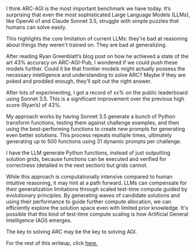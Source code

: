I think ARC-AGI is the most important benchmark we have today. It’s surprising that even the most sophisticated Large Language Models (LLMs), like OpenAI o1 and Claude Sonnet 3.5, struggle with simple puzzles that humans can solve easily.

This highlights the core limitation of current LLMs: they're bad at reasoning about things they weren't trained on. They are bad at generalizing.

After reading Ryan Greenblatt’s blog post on how he achieved a state of the art 43% accuracy on ARC-AGI-Pub, I wondered if we could push these models further. Could it be that frontier models might actually possess the necessary intelligence and understanding to solve ARC? Maybe if they are poked and prodded enough, they’ll spit out the right answer.

After lots of experimenting, I got a record of xx% on the public leaderboard using Sonnet 3.5. This is a significant improvement over the previous high score (Ryan’s) of 43%.

My approach works by having Sonnet 3.5 generate a bunch of Python transform functions, testing them against challenge examples, and then using the best-performing functions to create new prompts for generating even better solutions. This process repeats multiple times, ultimately generating up to 500 functions using 31 dynamic prompts per challenge.

I have the LLM generate Python functions, instead of just outputting solution grids, because functions can be executed and verified for correctness (detailed in the next section) but grids cannot.

While this approach is computationally intensive compared to human intuitive reasoning, it may hint at a path forward. LLMs can compensate for their generalization limitations through scaled test-time compute guided by evolutionary principles. By generating waves of candidate solutions and using their performance to guide further compute allocation, we can efficiently explore the solution space even with limited prior knowledge. It's possible that this kind of test-time compute scaling is how Artificial General Intelligence (AGI) emerges.

The key to solving ARC may be the key to solving AGI.

For the rest of this writeup, click [here.](https://jeremyberman.substack.com/p/how-i-got-a-record-536-on-arc-agi)